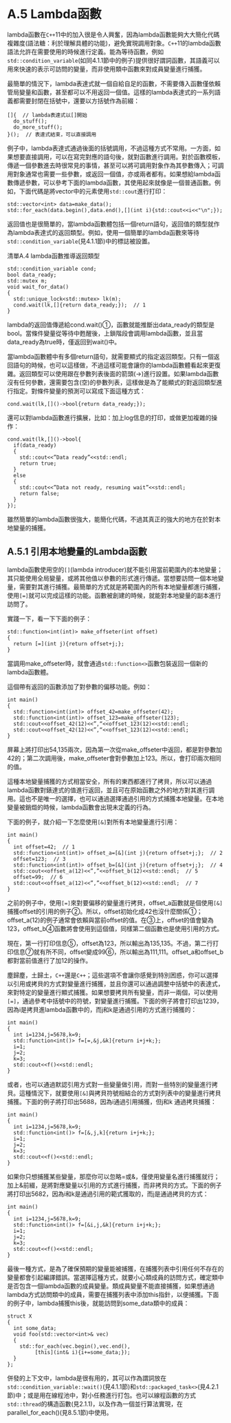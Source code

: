 # A.5 Lambda函數

lambda函數在`C++`11中的加入很是令人興奮，因為lambda函數能夠大大簡化代碼複雜度(語法糖：利於理解具體的功能)，避免實現調用對象。`C++`11的lambda函數語法允許在需要使用的時候進行定義。能為等待函數，例如`std::condition_variable`(如同4.1.1節中的例子)提供很好謂詞函數，其語義可以用來快速的表示可訪問的變量，而非使用類中函數來對成員變量進行捕獲。

最簡單的情況下，lambda表達式就一個自給自足的函數，不需要傳入函數僅依賴管局變量和函數，甚至都可以不用返回一個值。這樣的lambda表達式的一系列語義都需要封閉在括號中，還要以方括號作為前綴：

```
[]{  // lambda表達式以[]開始
  do_stuff();
  do_more_stuff();
}();  // 表達式結束，可以直接調用
```

例子中，lambda表達式通過後面的括號調用，不過這種方式不常用。一方面，如果想要直接調用，可以在寫完對應的語句後，就對函數進行調用。對於函數模板，傳遞一個參數進去時很常見的事情，甚至可以將可調用對象作為其參數傳入；可調用對象通常也需要一些參數，或返回一個值，亦或兩者都有。如果想給lambda函數傳遞參數，可以參考下面的lambda函數，其使用起來就像是一個普通函數。例如，下面代碼是將vector中的元素使用`std::cout`進行打印：

```
std::vector<int> data=make_data();
std::for_each(data.begin(),data.end(),[](int i){std::cout<<i<<"\n";});
```

返回值也是很簡單的，當lambda函數體包括一個return語句，返回值的類型就作為lambda表達式的返回類型。例如，使用一個簡單的lambda函數來等待`std::condition_variable`(見4.1.1節)中的標誌被設置。

清單A.4 lambda函數推導返回類型

```
std::condition_variable cond;
bool data_ready;
std::mutex m;
void wait_for_data()
{
  std::unique_lock<std::mutex> lk(m);
  cond.wait(lk,[]{return data_ready;});  // 1
}
```

lambda的返回值傳遞給cond.wait()①，函數就能推斷出data_ready的類型是bool。當條件變量從等待中甦醒後，上鎖階段會調用lambda函數，並且當data_ready為true時，僅返回到wait()中。

當lambda函數體中有多個return語句，就需要顯式的指定返回類型。只有一個返回語句的時候，也可以這樣做，不過這樣可能會讓你的lambda函數體看起來更復雜。返回類型可以使用跟在參數列表後面的箭頭(->)進行設置。如果lambda函數沒有任何參數，還需要包含(空)的參數列表，這樣做是為了能顯式的對返回類型進行指定。對條件變量的預測可以寫成下面這種方式：

```
cond.wait(lk,[]()->bool{return data_ready;});
```

還可以對lambda函數進行擴展，比如：加上log信息的打印，或做更加複雜的操作：

```
cond.wait(lk,[]()->bool{
  if(data_ready)
  {
    std::cout<<”Data ready”<<std::endl;
    return true;
  }
  else
  {
    std::cout<<”Data not ready, resuming wait”<<std::endl;
    return false;
  }
});
```

雖然簡單的lambda函數很強大，能簡化代碼，不過其真正的強大的地方在於對本地變量的捕獲。

## A.5.1 引用本地變量的Lambda函數

lambda函數使用空的`[]`(lambda introducer)就不能引用當前範圍內的本地變量；其只能使用全局變量，或將其他值以參數的形式進行傳遞。當想要訪問一個本地變量，需要對其進行捕獲。最簡單的方式就是將範圍內的所有本地變量都進行捕獲，使用`[=]`就可以完成這樣的功能。函數被創建的時候，就能對本地變量的副本進行訪問了。

實踐一下，看一下下面的例子：

```
std::function<int(int)> make_offseter(int offset)
{
  return [=](int j){return offset+j;};
}
```

當調用make_offseter時，就會通過`std::function<>`函數包裝返回一個新的lambda函數體。

這個帶有返回的函數添加了對參數的偏移功能。例如：

```
int main()
{
  std::function<int(int)> offset_42=make_offseter(42);
  std::function<int(int)> offset_123=make_offseter(123);
  std::cout<<offset_42(12)<<”,“<<offset_123(12)<<std::endl;
  std::cout<<offset_42(12)<<”,“<<offset_123(12)<<std::endl;
}
```

屏幕上將打印出54,135兩次，因為第一次從make_offseter中返回，都是對參數加42的；第二次調用後，make_offseter會對參數加上123。所以，會打印兩次相同的值。

這種本地變量捕獲的方式相當安全，所有的東西都進行了拷貝，所以可以通過lambda函數對錶達式的值進行返回，並且可在原始函數之外的地方對其進行調用。這也不是唯一的選擇，也可以通過選擇通過引用的方式捕獲本地變量。在本地變量被銷燬的時候，lambda函數會出現未定義的行為。

下面的例子，就介紹一下怎麼使用`[&]`對所有本地變量進行引用：

```
int main()
{
  int offset=42;  // 1
  std::function<int(int)> offset_a=[&](int j){return offset+j;};  // 2
  offset=123;  // 3
  std::function<int(int)> offset_b=[&](int j){return offset+j;};  // 4
  std::cout<<offset_a(12)<<”,”<<offset_b(12)<<std::endl;  // 5
  offset=99;  // 6
  std::cout<<offset_a(12)<<”,”<<offset_b(12)<<std::endl;  // 7
}
```

之前的例子中，使用`[=]`來對要偏移的變量進行拷貝，offset_a函數就是個使用`[&]`捕獲offset的引用的例子②。所以，offset初始化成42也沒什麼關係①；offset_a(12)的例子通常會依賴與當前offset的值。在③上，offset的值會變為123，offset_b④函數將會使用到這個值，同樣第二個函數也是使用引用的方式。

現在，第一行打印信息⑤，offset為123，所以輸出為135,135。不過，第二行打印信息⑦就有所不同，offset變成99⑥，所以輸出為111,111。offset_a和offset_b都對當前值進行了加12的操作。

塵歸塵，土歸土，`C++`還是`C++`；這些選項不會讓你感覺到特別困惑，你可以選擇以引用或拷貝的方式對變量進行捕獲，並且你還可以通過調整中括號中的表達式，來對特定的變量進行顯式捕獲。如果想要拷貝所有變量，而非一兩個，可以使用`[=]`，通過參考中括號中的符號，對變量進行捕獲。下面的例子將會打印出1239，因為i是拷貝進lambda函數中的，而j和k是通過引用的方式進行捕獲的：

```
int main()
{
  int i=1234,j=5678,k=9;
  std::function<int()> f=[=,&j,&k]{return i+j+k;};
  i=1;
  j=2;
  k=3;
  std::cout<<f()<<std::endl;
}
```

或者，也可以通過默認引用方式對一些變量做引用，而對一些特別的變量進行拷貝。這種情況下，就要使用`[&]`與拷貝符號相結合的方式對列表中的變量進行拷貝捕獲。下面的例子將打印出5688，因為i通過引用捕獲，但j和k
通過拷貝捕獲：

```
int main()
{
  int i=1234,j=5678,k=9;
  std::function<int()> f=[&,j,k]{return i+j+k;};
  i=1;
  j=2;
  k=3;
  std::cout<<f()<<std::endl;
}
```

如果你只想捕獲某些變量，那麼你可以忽略=或&，僅使用變量名進行捕獲就行；加上&前綴，是將對應變量以引用的方式進行捕獲，而非拷貝的方式。下面的例子將打印出5682，因為i和k是通過引用的範式獲取的，而j是通過拷貝的方式：

```
int main()
{
  int i=1234,j=5678,k=9;
  std::function<int()> f=[&i,j,&k]{return i+j+k;};
  i=1;
  j=2;
  k=3;
  std::cout<<f()<<std::endl;
}
```

最後一種方式，是為了確保預期的變量能被捕獲，在捕獲列表中引用任何不存在的變量都會引起編譯錯誤。當選擇這種方式，就要小心類成員的訪問方式，確定類中是否包含一個lambda函數的成員變量。類成員變量不能直接捕獲，如果想通過lambda方式訪問類中的成員，需要在捕獲列表中添加this指針，以便捕獲。下面的例子中，lambda捕獲this後，就能訪問到some_data類中的成員：

```
struct X
{
  int some_data;
  void foo(std::vector<int>& vec)
  {
    std::for_each(vec.begin(),vec.end(),
         [this](int& i){i+=some_data;});
  }
};
```

併發的上下文中，lambda是很有用的，其可以作為謂詞放在`std::condition_variable::wait()`(見4.1.1節)和`std::packaged_task<>`(見4.2.1節)中；或是用在線程池中，對小任務進行打包。也可以線程函數的方式`std::thread`的構造函數(見2.1.1)，以及作為一個並行算法實現，在parallel_for_each()(見8.5.1節)中使用。
